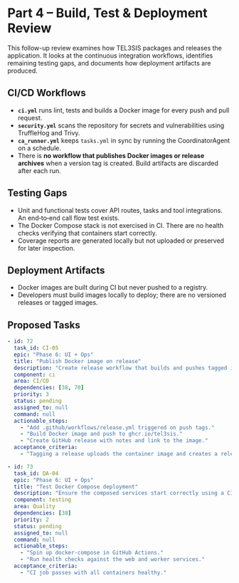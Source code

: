 # Part 4 – Build, Test & Deployment Review

This follow-up review examines how TEL3SIS packages and releases the application. It looks at the continuous integration workflows, identifies remaining testing gaps, and documents how deployment artifacts are produced.

## CI/CD Workflows
- **`ci.yml`** runs lint, tests and builds a Docker image for every push and pull request.
- **`security.yml`** scans the repository for secrets and vulnerabilities using TruffleHog and Trivy.
- **`ca_runner.yml`** keeps `tasks.yml` in sync by running the CoordinatorAgent on a schedule.
- There is **no workflow that publishes Docker images or release archives** when a version tag is created. Build artifacts are discarded after each run.

## Testing Gaps
- Unit and functional tests cover API routes, tasks and tool integrations. An end‑to‑end call flow test exists.
- The Docker Compose stack is not exercised in CI. There are no health checks verifying that containers start correctly.
- Coverage reports are generated locally but not uploaded or preserved for later inspection.

## Deployment Artifacts
- Docker images are built during CI but never pushed to a registry.
- Developers must build images locally to deploy; there are no versioned releases or tagged images.

## Proposed Tasks
```yaml
- id: 72
  task_id: CI-05
  epic: "Phase 6: UI + Ops"
  title: "Publish Docker image on release"
  description: "Create release workflow that builds and pushes tagged images to GHCR and attaches release notes."
  component: ci
  area: CI/CD
  dependencies: [38, 70]
  priority: 3
  status: pending
  assigned_to: null
  command: null
  actionable_steps:
    - "Add .github/workflows/release.yml triggered on push tags."
    - "Build Docker image and push to ghcr.io/tel3sis."
    - "Create GitHub release with notes and link to the image."
  acceptance_criteria:
    - "Tagging a release uploads the container image and creates a release page."

- id: 73
  task_id: QA-04
  epic: "Phase 6: UI + Ops"
  title: "Test Docker Compose deployment"
  description: "Ensure the composed services start correctly using a CI job."
  component: testing
  area: Quality
  dependencies: [38]
  priority: 2
  status: pending
  assigned_to: null
  command: null
  actionable_steps:
    - "Spin up docker-compose in GitHub Actions."
    - "Run health checks against the web and worker services."
  acceptance_criteria:
    - "CI job passes with all containers healthy."
```
